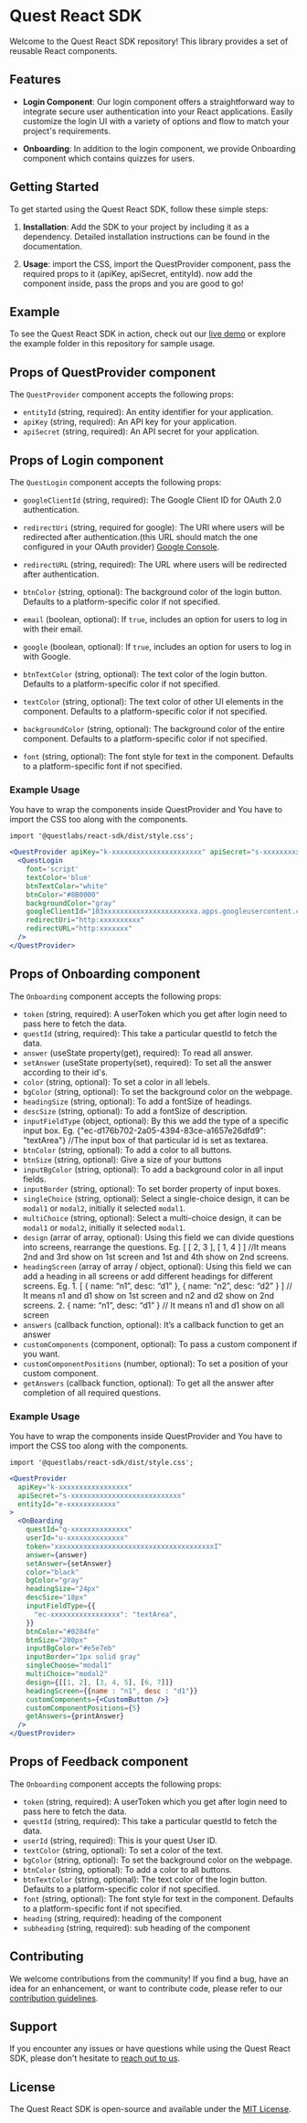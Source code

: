 # Quest React SDK

Welcome to the Quest React SDK repository! This library provides a set of reusable React components.

## Features

- **Login Component**: Our login component offers a straightforward way to integrate secure user authentication into your React applications. Easily customize the login UI with a variety of options and flow to match your project's requirements.

- **Onboarding**: In addition to the login component, we provide Onboarding component which contains quizzes for users.

## Getting Started

To get started using the Quest React SDK, follow these simple steps:

1. **Installation**: Add the SDK to your project by including it as a dependency. Detailed installation instructions can be found in the documentation.

2. **Usage**: import the CSS, import the QuestProvider component, pass the required props to it (apiKey, apiSecret, entityId). now add the component inside, pass the props and you are good to go! 

## Example

To see the Quest React SDK in action, check out our [live demo](link-to-your-demo) or explore the example folder in this repository for sample usage.

## Props of QuestProvider component

The `QuestProvider` component accepts the following props:

- `entityId` (string, required): An entity identifier for your application.
- `apiKey` (string, required): An API key for your application.
- `apiSecret` (string, required): An API secret for your application.

## Props of Login component

The `QuestLogin` component accepts the following props:

- `googleClientId` (string, required): The Google Client ID for OAuth 2.0 authentication.

- `redirectUri` (string, required for google): The URI where users will be redirected after authentication.(this URL should match the one configured in your OAuth provider)  [Google Console](https://console.cloud.google.com/apis/credentials/oauthclient).

- `redirectURL` (string, required): The URL where users will be redirected after authentication. 
- `btnColor` (string, optional): The background color of the login button. Defaults to a platform-specific color if not specified.
- `email` (boolean, optional): If `true`, includes an option for users to log in with their email.
- `google` (boolean, optional): If `true`, includes an option for users to log in with Google.
- `btnTextColor` (string, optional): The text color of the login button. Defaults to a platform-specific color if not specified.
- `textColor` (string, optional): The text color of other UI elements in the component. Defaults to a platform-specific color if not specified.
- `backgroundColor` (string, optional): The background color of the entire component. Defaults to a platform-specific color if not specified.
- `font` (string, optional): The font style for text in the component. Defaults to a platform-specific font if not specified.

### Example Usage
You have to wrap the components inside QuestProvider and You have to import the CSS too along with the components. 
```
import '@questlabs/react-sdk/dist/style.css';
```

```jsx
<QuestProvider apiKey="k-xxxxxxxxxxxxxxxxxxxxxx" apiSecret="s-xxxxxxxxxxxxxxx-xxxxxxxxxxxx" entityId="e-xxxxxxx-xxxx-xxxw16">
  <QuestLogin
    font='script'
    textColor='blue'
    btnTextColor="white"
    btnColor="#8B0000"
    backgroundColor="gray"
    googleClientId="103xxxxxxxxxxxxxxxxxxxxxxa.apps.googleusercontent.com"
    redirectUri="http:xxxxxxxxxx"
    redirectURL="http:xxxxxxx"
  />
</QuestProvider>
```

## Props of Onboarding component

The `Onboarding` component accepts the following props:

- `token` (string, required): A userToken which you get after login need to pass here to fetch the data.
- `questId` (string, required):  This take a particular questId to fetch the data.
- `answer` (useState property(get), required): To read all answer.
- `setAnswer` (useState property(set), required): To set all the answer according to their id's.
- `color` (string, optional): To set a color in all lebels.
- `bgColor` (string, optional): To set the background color on the webpage.
- `headingSize` (string, optional): To add a fontSize of headings.
- `descSize` (string, optional): To add a fontSize of description.
- `inputFieldType` (object, optional): By this we add the type of a specific input box. Eg. {"ec-d176b702-2a05-4394-83ce-a1657e26dfd9": "textArea"} //The input box of that particular id is set as textarea.
- `btnColor` (string, optional): To add a color to all buttons.
- `btnSize` (string, optional): Give a size of your buttons
- `inputBgColor` (string, optional): To add a background color in all input fields.
- `inputBorder` (string, optional): To set border property of input boxes.
- `singleChoice` (string, optional): Select a single-choice design, it can be `modal1` or `modal2`, initially it selected `modal1`.
- `multiChoice` (string, optional): Select a multi-choice design, it can be `modal1` or `modal2`, initially it selected `modal1`.
- `design` (arrar of array, optional): Using this field we can divide questions into screens, rearrange the questions. Eg. [ [ 2, 3 ], [ 1, 4 ] ] //It means 2nd and 3rd show on 1st screen and 1st and 4th show on 2nd screens.
- `headingScreen` (array of array / object, optional): Using this field we can add a heading in all screens or add different headings for different screens. Eg. 1. [ { name: “n1”, desc: “d1” }, { name: “n2”, desc: “d2” } ] // It means n1 and d1 show on 1st screen and n2 and d2 show on 2nd screens. 2. { name: “n1”, desc: “d1” } //  It means n1 and d1 show on all screen
- `answers` (callback function, optional): It’s a callback function to get an answer
- `customComponents` (component, optional): To pass a custom component if you want.
- `customComponentPositions` (number, optional): To set a position of your custom component.
- `getAnswers` (callback function, optional): To get all the answer after completion of all required questions.

### Example Usage
You have to wrap the components inside QuestProvider and You have to import the CSS too along with the components. 
```
import '@questlabs/react-sdk/dist/style.css';
```

```jsx
<QuestProvider
  apiKey="k-xxxxxxxxxxxxxxxxx"
  apiSecret="s-xxxxxxxxxxxxxxxxxxxxxxxxxxx"
  entityId="e-xxxxxxxxxxxx"
>
  <OnBoarding
    questId="q-xxxxxxxxxxxxxx"
    userId="u-xxxxxxxxxxxxxx"
    token="xxxxxxxxxxxxxxxxxxxxxxxxxxxxxxxxxxxxxxxI"
    answer={answer}
    setAnswer={setAnswer}
    color="black"
    bgColor="gray"
    headingSize="24px"
    descSize="18px"
    inputFieldType={{
      "ec-xxxxxxxxxxxxxxxxx": "textArea",
    }}
    btnColor="#0284fe"
    btnSize="200px"
    inputBgColor="#e5e7eb"
    inputBorder="1px solid gray"
    singleChoose="modal1"
    multiChoice="modal2"
    design={[[1, 2], [3, 4, 5], [6, 7]]}
    headingScreen={{name : "n1", desc : "d1"}}
    customComponents={<CustomButton />}
    customComponentPositions={5}
    getAnswers={printAnswer}
  />
</QuestProvider>
```

## Props of Feedback component

The `Onboarding` component accepts the following props:

- `token` (string, required): A userToken which you get after login need to pass here to fetch the data.
- `questId` (string, required):  This take a particular questId to fetch the data.
- `userId` (string, required): This is your quest User ID.
- `textColor` (string, optional): To set a color of the text.
- `bgColor` (string, optional): To set the background color on the webpage.
- `btnColor` (string, optional): To add a color to all buttons.
- `btnTextColor` (string, optional): The text color of the login button. Defaults to a platform-specific color if not specified.
- `font` (string, optional): The font style for text in the component. Defaults to a platform-specific font if not specified.
- `heading` (string, required): heading of the component
- `subheading` (string, required): sub heading of the component

## Contributing

We welcome contributions from the community! If you find a bug, have an idea for an enhancement, or want to contribute code, please refer to our [contribution guidelines](link-to-contributing-guidelines).

## Support

If you encounter any issues or have questions while using the Quest React SDK, please don't hesitate to [reach out to us](link-to-support).

## License

The Quest React SDK is open-source and available under the [MIT License](link-to-license).
